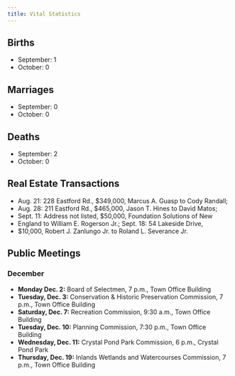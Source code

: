 ```yaml
---
title: Vital Statistics
---
```

## Births

- September: 1
- October: 0

## Marriages

- September: 0
- October: 0

## Deaths

- September: 2
- October: 0

## Real Estate Transactions

- Aug. 21: 228 Eastford Rd., $349,000, Marcus A. Guasp to Cody Randall;
- Aug. 28: 211 Eastford Rd., $465,000, Jason T. Hines to David Matos;
- Sept. 11: Address not listed, $50,000, Foundation Solutions of New
- England to William E. Rogerson Jr.; Sept. 18: 54 Lakeside Drive,
- $10,000, Robert J. Zanlungo Jr. to Roland L. Severance Jr.

## Public Meetings

### December

- **Monday Dec. 2:** Board of Selectmen, 7 p.m., Town Office Building
- **Tuesday, Dec. 3:** Conservation & Historic Preservation Commission, 7
    p.m., Town Office Building
- **Saturday, Dec. 7:** Recreation Commission, 9:30 a.m., Town Office
    Building
- **Tuesday, Dec. 10:** Planning Commission, 7:30 p.m., Town Office
    Building
- **Wednesday, Dec. 11:** Crystal Pond Park Commission, 6 p.m., Crystal
    Pond Park
- **Thursday, Dec. 19:** Inlands Wetlands and Watercourses Commission, 7
    p.m., Town Office Building
